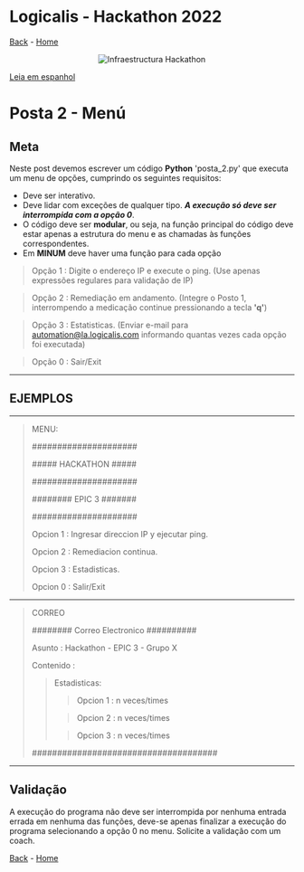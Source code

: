 # Logicalis - Hackathon 2022

[Back](P1_P.md) - [Home](../README_P.md)

<p align="center">
  <img src="infraTW.png" alt="Infraestructura Hackathon"/>
</p>

[Leia em espanhol](P2.md)

# Posta 2 - Menú
## Meta
Neste post devemos escrever um código **Python** 'posta_2.py' que executa um menu de opções, cumprindo os seguintes requisitos:

* Deve ser interativo.
* Deve lidar com exceções de qualquer tipo. ***A execução só deve ser interrompida com a opção 0***.
* O código deve ser **modular**, ou seja, na função principal do código deve estar apenas a estrutura do menu e as chamadas às funções correspondentes.
* Em **MINUM** deve haver uma função para cada opção

>Opção 1 : Digite o endereço IP e execute o ping. (Use apenas expressões regulares para validação de IP)

>Opção 2 : Remediação em andamento. (Integre o Posto 1, interrompendo a medicação continue pressionando a tecla **'q'**)

>Opção 3 : Estatisticas. (Enviar e-mail para automation@la.logicalis.com informando quantas vezes cada opção foi executada)

>Opção 0 : Sair/Exit

***
## EJEMPLOS
***
> MENU:
>
> \#####################
> 
> \##### HACKATHON #####
> 
> \#####################
> 
> \######## EPIC 3 #######
> 
> \#####################
>
> Opcion 1 : Ingresar direccion IP y ejecutar ping.
> 
> Opcion 2 : Remediacion continua. 
> 
> Opcion 3 : Estadisticas.
> 
> Opcion 0 : Salir/Exit
***
> CORREO
>
>  \######## Correo Electronico ##########
>
> Asunto : Hackathon - EPIC 3 - Grupo X
> 
> Contenido :
> 
>>Estadisticas:
>>
>>>Opcion 1 : n veces/times
>>
>>>Opcion 2 : n veces/times
>>
>>>Opcion 3 : n veces/times
> 
> \#####################################
***

## Validação
A execução do programa não deve ser interrompida por nenhuma entrada errada em nenhuma das funções, deve-se apenas finalizar a execução do programa selecionando a opção 0 no menu. Solicite a validação com um coach.

[Back](P1_P.md) - [Home](../README_P.md)
